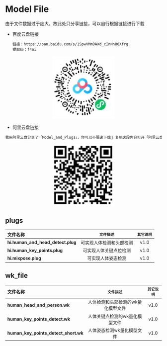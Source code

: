 # Model File

由于文件数据过于庞大，故此处只分享链接，可以自行根据链接进行下载

* 百度云盘链接

  ```html
  链接：https://pan.baidu.com/s/1SpwVMmDAXd_cInNn80Xfrg 
  提取码：f4ni
  ```

  

<div align="center">
    <img src="../.github/media/baidu_share_code.png" width="200">
</div>



* 阿里云盘链接

```html
我用阿里云盘分享了「Model_and_Plugs」，你可以不限速下载🚀 复制这段内容打开「阿里云盘」App 即可获取 链接：https://www.aliyundrive.com/s/5R6mzV9Dpp4
```



<div align="center">
    <img src="../.github/media/ali_share_code.png" width="200">
</div>





## plugs



| **文件名称**                      |        `文件描述`        | `其它说明` |
| :-------------------------------- | :----------------------: | :--------: |
| **hi.human_and_head_detect.plug** | 可实现人体检测和头部检测 |    v1.0    |
| **hi.human_key_points.plug**      |  可实现人体关键点位检测  |    v1.0    |
| **hi.mixpose.plug**               |    可实现人体姿态检测    |    v1.0    |



## wk_file

| **文件名称**                         |             `文件描述`             | `其它说明` |
| :----------------------------------- | :--------------------------------: | :--------: |
| **human_head_and_person.wk**         | 人体检测和头部检测的wk量化模型文件 |    v1.0    |
| **human_key_points_detect.wk**       |   人体关键点检测的wk量化模型文件   |    v1.0    |
| **human_key_points_detect_short.wk** |     人体姿态检测wk量化模型文件     |    v1.0    |



